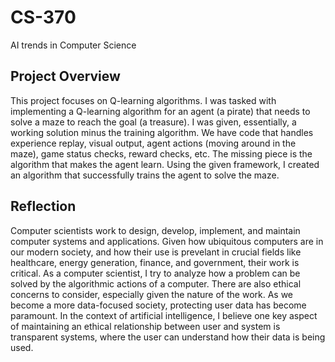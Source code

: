 # CS-370
AI trends in Computer Science

## Project Overview
  This project focuses on Q-learning algorithms. I was tasked with implementing a Q-learning algorithm for an agent (a pirate) that needs to solve a maze to reach the goal (a treasure). I was given, essentially, a working solution minus the training algorithm. We have code that handles experience replay, visual output, agent actions (moving around in the maze), game status checks, reward checks, etc. The missing piece is the algorithm that makes the agent learn. Using the given framework, I created an algorithm that successfully trains the agent to solve the maze.
  
## Reflection
  Computer scientists work to design, develop, implement, and maintain computer systems and applications. Given how ubiquitous computers are in our modern society, and how their use is prevelant in crucial fields like healthcare, energy generation, finance, and government, their work is critical. As a computer scientist, I try to analyze how a problem can be solved by the algorithmic actions of a computer. There are also ethical concerns to consider, especially given the nature of the work. As we become a more data-focused society, protecting user data has become paramount. In the context of artificial intelligence, I believe one key aspect of maintaining an ethical relationship between user and system is transparent systems, where the user can understand how their data is being used.
